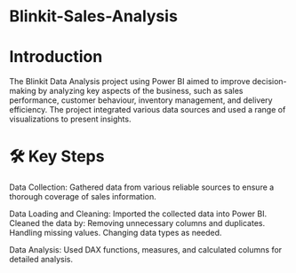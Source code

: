 # Blinkit-Sales-Analysis

<h1><a name="introduction">Introduction</a></h1>
<p>The Blinkit Data Analysis project using Power BI aimed to improve decision-making by analyzing key aspects of the business, such as sales performance, customer behaviour, inventory management, and delivery efficiency.
The project integrated various data sources and used a range of visualizations to present insights.</p>

# 🛠️ Key Steps

Data Collection:
Gathered data from various reliable sources to ensure a thorough coverage of sales information.

Data Loading and Cleaning:
Imported the collected data into Power BI.
Cleaned the data by: Removing unnecessary columns and duplicates. Handling missing values. Changing data types as needed.

Data Analysis:
Used DAX functions, measures, and calculated columns for detailed analysis.
